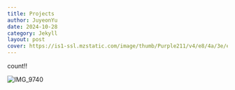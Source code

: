 ```yaml
---
title: Projects
author: JuyeonYu
date: 2024-10-28
category: Jekyll
layout: post
cover: https://is1-ssl.mzstatic.com/image/thumb/Purple211/v4/e8/4a/3e/e84a3e9f-9fdc-3b57-fb58-1e0033adb6ba/AppIcon-0-0-1x_U007epad-0-85-220.png/135x135bb.png
---
```


count!!

![IMG_9740](https://github.com/user-attachments/assets/70c9285a-7670-446a-947c-f09ffa745685)
